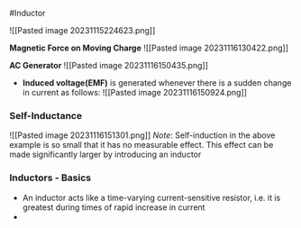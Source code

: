#Inductor

![[Pasted image 20231115224623.png]]


**Magnetic Force on Moving Charge**
![[Pasted image 20231116130422.png]]

**AC Generator**
![[Pasted image 20231116150435.png]]

- **Induced voltage(EMF)** is generated whenever there is a sudden change in current as follows:
![[Pasted image 20231116150924.png]]


### Self-Inductance
![[Pasted image 20231116151301.png]]
*Note*: Self-induction in the above example is so small that it has no measurable effect. This effect can be made significantly larger by introducing an inductor

### Inductors - Basics
- An inductor acts like a time-varying current-sensitive resistor, i.e. it is greatest during times of rapid increase in current
- 